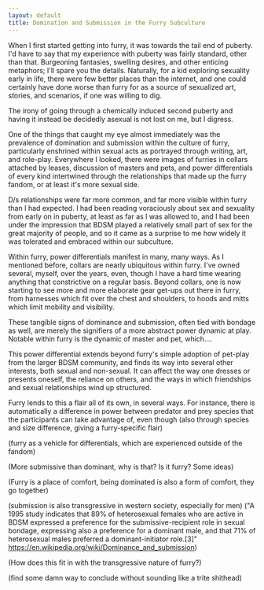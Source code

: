```yaml
---
layout: default
title: Domination and Submission in the Furry Subculture
---
```


When I first started getting into furry, it was towards the tail end of puberty. I'd have to say that my experience with puberty was fairly standard, other than that.  Burgeoning fantasies, swelling desires, and other enticing metaphors; I'll spare you the details.  Naturally, for a kid exploring sexuality early in life, there were few better places than the internet, and one could certainly have done worse than furry for as a source of sexualized art, stories, and scenarios, if one was willing to dig.

The irony of going through a chemically induced second puberty and having it instead be decidedly asexual is not lost on me, but I digress.<!--more-->

One of the things that caught my eye almost immediately was the prevalence of domination and submission within the culture of furry, particularly enshrined within sexual acts as portrayed through writing, art, and role-play.  Everywhere I looked, there were images of furries in collars attached by leases, discussion of masters and pets, and power differentials of every kind intertwined through the relationships that made up the furry fandom, or at least it's more sexual side.

D/s relationships were far more common, and far more visible within furry than I had expected.  I had been reading voraciously about sex and sexuality from early on in puberty, at least as far as I was allowed to, and I had been under the impression that BDSM played a relatively small part of sex for the great majority of people, and so it came as a surprise to me how widely it was tolerated and embraced within our subculture.

Within furry, power differentials manifest in many, many ways.  As I mentioned before, collars are nearly ubiquitous within furry.  I've owned several, myself, over the years, even, though I have a hard time wearing anything that constrictive on a regular basis.  Beyond collars, one is now starting to see more and more elaborate gear get-ups out there in furry, from harnesses which fit over the chest and shoulders, to hoods and mitts which limit mobility and visibility.

These tangible signs of dominance and submission, often tied with bondage as well, are merely the signifiers of a more abstract power dynamic at play.  Notable within furry is the dynamic of master and pet, which....

This power differential extends beyond furry's simple adoption of pet-play from the larger BDSM community, and finds its way into several other interests, both sexual and non-sexual.  It can affect the way one dresses or presents oneself, the reliance on others, and the ways in which friendships and sexual relationships wind up structured.

Furry lends to this a flair all of its own, in several ways.  For instance, there is automatically a difference in power between predator and prey species that the participants can take advantage of, even though
(also through species and size difference, giving a furry-specific flair)

(furry as a vehicle for differentials, which are experienced outside of the fandom)

(More submissive than dominant, why is that?  Is it furry?  Some ideas)

(Furry is a place of comfort, being dominated is also a form of comfort, they go together)

(submission is also transgressive in western society, especially for men)
("A 1995 study indicates that 89% of heterosexual females who are active in BDSM expressed a preference for the submissive-recipient role in sexual bondage, expressing also a preference for a dominant male, and that 71% of heterosexual males preferred a dominant-initiator role.[3]" https://en.wikipedia.org/wiki/Dominance_and_submission)

(How does this fit in with the transgressive nature of furry?)

(find some damn way to conclude without sounding like a trite shithead)
